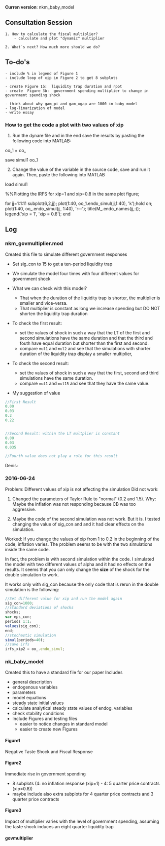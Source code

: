 **Curren version**: nkm_baby_model


## Consultation Session
````
1. How to calculate the fiscal multiplier?
	- calculate and plot "dynamic" multiplier

2. What´s next? How much more should we do?

````

## To-do's

````
- include % in legend of Figure 1
- include loop of xip in Figure 2 to get 8 subplots

- create Figure 1b:  liquidity trap duration and rpot
- create  Figure 3b:  government spending multiplier to change in government spending shock

- think about why gam_pi and gam_xgap are 1000 in baby model
- log-linarization of model
- write essay
````

### How to get the code a plot with two values of xip


1. Run the dynare file and in the end save the results by pasting the following code into MATLAB:

oo_1 = oo_

save simul1 oo_1


2. Change the value of the variable in the source code, save and run it again. Then, paste the following into MATLAB

load simul1

%%Plotting the IRFS for xip=1 and xip=0.8 in the same plot
figure;

for jj=1:1:11
subplot(6,2,jj);
plot(1:40, oo_1.endo_simul(jj,1:40), 'k');hold on;
plot(1:40, oo_.endo_simul(jj, 1:40), 'r--');
title(M_.endo_names(jj,:));
legend('xip = 1', 'xip = 0.8');
end



## Log

### nkm_govmultiplier.mod
Created this file to simulate different government responses

- Set sig_con to 15 to get a ten-period liquidity trap
- We simulate the model four times with four different values for government shock
- What we can check with this model?
	- That when the duration of the liquidity trap is shorter, the multiplier is smaller and vice-versa.
	- That multiplier is constant as long we increase spending but DO NOT shorten the liquidity trap duration
- To check the first result:
	- set the values of shock in such a way that the LT of the first and second simulations have the same duration and that the third and fouth have equal duration but shorter than the first and second.
	- compare `mul1` and `mul2` and see that  the simulations with shorter duration of the liquidity trap display a smaller multiplier,
-  To check the second result:
	- set the values of shock in such a way that the first, second and third simulations have the same duration.
	- compare `mul1` and `mul15` and see that they have the same value.  

- My suggestion of value
```js
//First Result
0.00
0.03
0.2
0.22


//Second Result: within the LT multplier is constant
0.00
0.03
0.035

//Fourth value does not play a role for this result

```

Denis:
### 2016-06-24
Problem: Different values of xip is not affecting the simulation
Did not work:

1. Changed the parameters of Taylor Rule to "normal" (0.2 and 1.5). Why: Maybe the inflation was not responding because CB was too aggressive.

2. Maybe the code of the second simulation was not work. But it is. I tested changing the value of sig_con and and it had clear effects on the simulation.

Worked: If you change the values of xip from 1 to 0.2 in the beginning of the code, inflation varies. The problem seems to be with the two simulations inside the same code.

In fact, the problem is with second simulation within the code. I simulated the model with two different values of alpha and it had no effects on the results. It seems that you can only change the __size__ of the shock for the double simulation to work.


It works only with sig_con because the only code that is rerun in the double simulation is the following:


``` js
//Set different value for xip and run the model again
sig_con=1000;
//standard deviations of shocks
shocks;
var eps_con;
periods 1:1;
values(sig_con);
end;
//stochastic simulation
simul(periods=40);
//save irfs
irfs_xip2 = oo_.endo_simul;
```

### nk_baby_model
Created this to have a standard file for our paper
Includes
- general description
- endogenous variables
- parameters
- model equations
- steady state initial values
- calculate analytical steady state values of endog. variables
- check stability conditions
- Include Figures and testing files
	- easier to notice changes in standard model
	- easier to create new Figures

#### Figure1
Negative Taste Shock and Fiscal Response

#### Figure2
Immediate rise in government spending
- 8 subplots (4: no inflation response (xip=1) - 4: 5 quarter price contracts (xip=0.8))
- maybe include also extra subplots for 4 quarter price contracts and 3 quarter price contracts

#### Figure3
Impact of multiplier varies with the level of government spending, assuming the taste shock induces an eight quarter liquidity trap

#### govmultiplier
